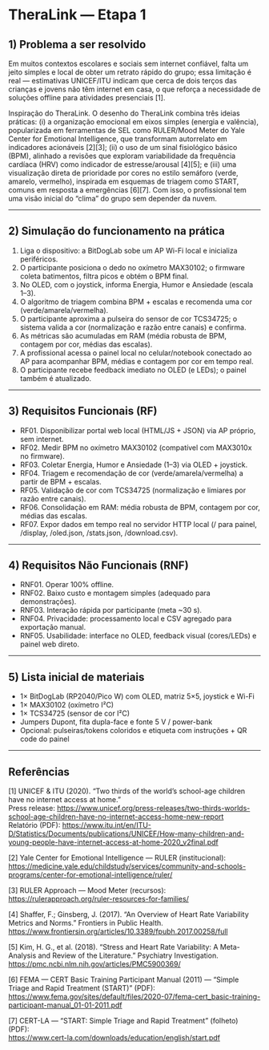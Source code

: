 # TheraLink — Etapa 1 

## 1) Problema a ser resolvido

Em muitos contextos escolares e sociais sem internet confiável, falta um jeito simples e local de obter um retrato rápido do grupo; essa limitação é real — estimativas UNICEF/ITU indicam que cerca de dois terços das crianças e jovens não têm internet em casa, o que reforça a necessidade de soluções offline para atividades presenciais [1].

Inspiração do TheraLink. O desenho do TheraLink combina três ideias práticas: (i) a organização emocional em eixos simples (energia e valência), popularizada em ferramentas de SEL como RULER/Mood Meter do Yale Center for Emotional Intelligence, que transformam autorrelato em indicadores acionáveis [2][3]; (ii) o uso de um sinal fisiológico básico (BPM), alinhado a revisões que exploram variabilidade da frequência cardíaca (HRV) como indicador de estresse/arousal [4][5]; e (iii) uma visualização direta de prioridade por cores no estilo semáforo (verde, amarelo, vermelho), inspirada em esquemas de triagem como START, comuns em resposta a emergências [6][7]. Com isso, o profissional tem uma visão inicial do “clima” do grupo sem depender da nuvem.

---

## 2) Simulação do funcionamento na prática

1. Liga o dispositivo: a BitDogLab sobe um AP Wi-Fi local e inicializa periféricos.  
2. O participante posiciona o dedo no oxímetro MAX30102; o firmware coleta batimentos, filtra picos e obtém o BPM final.  
3. No OLED, com o joystick, informa Energia, Humor e Ansiedade (escala 1–3).  
4. O algoritmo de triagem combina BPM + escalas e recomenda uma cor (verde/amarela/vermelha).  
5. O participante aproxima a pulseira do sensor de cor TCS34725; o sistema valida a cor (normalização e razão entre canais) e confirma.  
6. As métricas são acumuladas em RAM (média robusta de BPM, contagem por cor, médias das escalas).  
7. A profissional acessa o painel local no celular/notebook conectado ao AP para acompanhar BPM, médias e contagem por cor em tempo real.  
8. O participante recebe feedback imediato no OLED (e LEDs); o painel também é atualizado.

---

## 3) Requisitos Funcionais (RF)

- RF01. Disponibilizar portal web local (HTML/JS + JSON) via AP próprio, sem internet.  
- RF02. Medir BPM no oxímetro MAX30102 (compatível com MAX3010x no firmware).  
- RF03. Coletar Energia, Humor e Ansiedade (1–3) via OLED + joystick.  
- RF04. Triagem e recomendação de cor (verde/amarela/vermelha) a partir de BPM + escalas.  
- RF05. Validação de cor com TCS34725 (normalização e limiares por razão entre canais).  
- RF06. Consolidação em RAM: média robusta de BPM, contagem por cor, médias das escalas.  
- RF07. Expor dados em tempo real no servidor HTTP local (/ para painel, /display, /oled.json, /stats.json, /download.csv).

---

## 4) Requisitos Não Funcionais (RNF)

- RNF01. Operar 100% offline.  
- RNF02. Baixo custo e montagem simples (adequado para demonstrações).  
- RNF03. Interação rápida por participante (meta ~30 s).  
- RNF04. Privacidade: processamento local e CSV agregado para exportação manual.  
- RNF05. Usabilidade: interface no OLED, feedback visual (cores/LEDs) e painel web direto.

---

## 5) Lista inicial de materiais

- 1× BitDogLab (RP2040/Pico W) com OLED, matriz 5×5, joystick e Wi-Fi  
- 1× MAX30102 (oxímetro I²C)  
- 1× TCS34725 (sensor de cor I²C)  
- Jumpers Dupont, fita dupla-face e fonte 5 V / power-bank  
- Opcional: pulseiras/tokens coloridos e etiqueta com instruções + QR code do painel

---

## Referências

[1] UNICEF & ITU (2020). “Two thirds of the world’s school-age children have no internet access at home.”  
Press release: https://www.unicef.org/press-releases/two-thirds-worlds-school-age-children-have-no-internet-access-home-new-report  
Relatório (PDF): https://www.itu.int/en/ITU-D/Statistics/Documents/publications/UNICEF/How-many-children-and-young-people-have-internet-access-at-home-2020_v2final.pdf

[2] Yale Center for Emotional Intelligence — RULER (institucional):  
https://medicine.yale.edu/childstudy/services/community-and-schools-programs/center-for-emotional-intelligence/ruler/

[3] RULER Approach — Mood Meter (recursos):  
https://rulerapproach.org/ruler-resources-for-families/

[4] Shaffer, F.; Ginsberg, J. (2017). “An Overview of Heart Rate Variability Metrics and Norms.” Frontiers in Public Health.  
https://www.frontiersin.org/articles/10.3389/fpubh.2017.00258/full

[5] Kim, H. G., et al. (2018). “Stress and Heart Rate Variability: A Meta-Analysis and Review of the Literature.” Psychiatry Investigation.  
https://pmc.ncbi.nlm.nih.gov/articles/PMC5900369/

[6] FEMA — CERT Basic Training Participant Manual (2011) — “Simple Triage and Rapid Treatment (START)” (PDF):  
https://www.fema.gov/sites/default/files/2020-07/fema-cert_basic-training-participant-manual_01-01-2011.pdf

[7] CERT-LA — “START: Simple Triage and Rapid Treatment” (folheto) (PDF):  
https://www.cert-la.com/downloads/education/english/start.pdf
